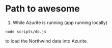 # Path to awesome

1. While Azurite is running (app running locally)

`node scripts/db.js`

to load the Northwind data into Azurite.
